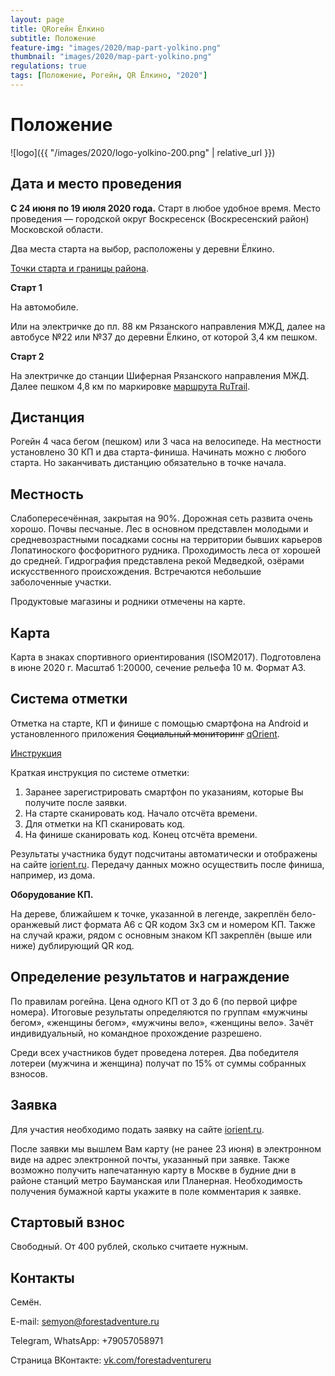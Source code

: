 ```yaml
---
layout: page
title: QRогейн Ёлкино
subtitle: Положение
feature-img: "images/2020/map-part-yolkino.png" 
thumbnail: "images/2020/map-part-yolkino.png" 
regulations: true
tags: [Положение, Рогейн, QR Ёлкино, "2020"]
---
```



Положение
=========

![logo]({{ "/images/2020/logo-yolkino-200.png" | relative_url }})

Дата и место проведения
-----------------------

**С 24 июня по 19 июля 2020 года.** Старт в любое удобное время.
Место проведения — городской округ Воскресенск (Воскресенский район) Московской области.

Два места старта на выбор, расположены у деревни Ёлкино.

[Точки cтарта и границы района](https://nakarte.me/#m=13/55.30111/38.82208&l=O&nktl=1n9ydwCUdyTHeInRMR270g).

**Старт 1**

На автомобиле.

Или на электричке до пл. 88 км Рязанского направления МЖД, далее на автобусе №22 или №37 до деревни Ёлкино, от которой 3,4 км пешком.

**Старт 2**

На электричке до станции Шиферная Рязанского направления МЖД.
Далее пешком 4,8 км по маркировке [маршрута RuTrail](https://rutrail.org/trails/36/).

Дистанция
---------

Рогейн 4 часа бегом (пешком) или 3 часа на велосипеде.
На местности установлено 30 КП и два старта-финиша. Начинать можно с любого старта. Но заканчивать дистанцию обязательно в точке начала.

Местность
---------

Слабопересечённая, закрытая на 90%. Дорожная сеть развита очень хорошо.
Почвы песчаные.
Лес в основном представлен молодыми и средневозрастными посадками сосны на территории бывших карьеров Лопатиноского фосфоритного рудника.
Проходимость леса от хорошей до средней.
Гидрография представлена рекой Медведкой, озёрами искусственного происхождения.
Встречаются небольшие заболоченные участки.

Продуктовые магазины и родники отмечены на карте.

Карта
-----

Карта в знаках спортивного ориентирования (ISOM2017). Подготовлена в июне 2020 г.
Масштаб 1:20000, сечение рельефа 10 м. Формат А3.

Система отметки
---------------

Отметка на старте, КП и финише с помощью смартфона на Android и установленного приложения ~~Социальный мониторинг~~ [qOrient](https://play.google.com/store/apps/details?id=boogier.qorient&hl=ru).

[Инструкция](https://iorient.ru/QR/manual/qOrientManual.htm)

Краткая инструкция по системе отметки:
1. Заранее зарегистрировать смартфон по указаниям, которые Вы получите после заявки.
1. На старте сканировать код. Начало отсчёта времени.
1. Для отметки на КП сканировать код.
1. На финише сканировать код. Конец отсчёта времени.

Результаты участника будут подсчитаны автоматически и отображены на сайте [iorient.ru](https://iorient.ru/).
Передачу данных можно осуществить после финиша, например, из дома.

**Оборудование КП.**

На дереве, ближайшем к точке, указанной в легенде, закреплён бело-оранжевый лист формата А6 с QR кодом 3х3 см и номером КП.
Также на случай кражи, рядом с основным знаком КП закреплён (выше или ниже) дублирующий QR код.

Определение результатов и награждение
-------------------------------------

По правилам рогейна. Цена одного КП от 3 до 6 (по первой цифре номера).
Итоговые результаты определяются по группам «мужчины бегом», «женщины бегом», «мужчины вело», «женщины вело».
Зачёт индивидуальный, но командное прохождение разрешено.

Среди всех участников будет проведена лотерея. Два победителя лотереи (мужчина и женщина) получат по 15% от суммы собранных взносов.

Заявка
------

Для участия необходимо подать заявку на сайте [iorient.ru](https://iorient.ru/).

После заявки мы вышлем Вам карту (не ранее 23 июня) в электронном виде на адрес электронной почты, указанный при заявке.
Также возможно получить напечатанную карту в Москве в будние дни в районе станций метро Бауманская или Планерная.
Необходимость получения бумажной карты укажите в поле комментария к заявке.

Стартовый взнос
---------------

Свободный. От 400 рублей, сколько считаете нужным.

Контакты
--------

Семён.

E-mail: [semyon@forestadventure.ru](mailto:semyon@forestadventure.ru)

Telegram, WhatsApp: +79057058971

Страница ВКонтакте: [vk.com/forestadventureru](https://vk.com/forestadventureru)

